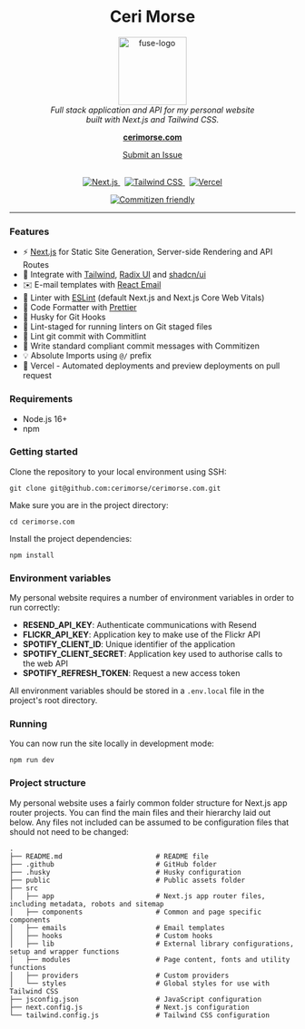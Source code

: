 <h1 align="center">Ceri Morse</h1>

<p align="center">
  <img src="./src/app/favicon.ico" alt="fuse-logo" width="120px" height="120px"/>
  <br/>
  <i>Full stack application and API for my personal website
  <br/>built with Next.js and Tailwind CSS.</i>
  <br/>
</p>

<p align="center">
  <a href="https://cerimorse.com"><strong>cerimorse.com</strong></a>
  <br/>
</p>

<p align="center">
  <a href="https://github.com/cerimorse/cerimorse.com/issues">Submit an Issue</a>
  <br/>
  <br/>
</p>

<p align="center">
  <a href="https://nextjs.org/">
    <img src="https://img.shields.io/static/v1?style=for-the-badge&message=Next.js&color=000000&logo=Next.js&logoColor=FFFFFF&label=" alt="Next.js" />
  </a>&nbsp;
  <a href="https://tailwindcss.com/">
    <img src="https://img.shields.io/static/v1?style=for-the-badge&message=Tailwind+CSS&color=222222&logo=Tailwind+CSS&logoColor=06B6D4&label=" alt="Tailwind CSS" />
  </a>&nbsp;
  <a href="https://vercel.com/">
    <img src="https://img.shields.io/static/v1?style=for-the-badge&message=Vercel&color=000000&logo=Vercel&logoColor=FFFFFF&label=" alt="Vercel" />
  </a>
</p>

<p align="center">
  <a href="https://commitizen.github.io/cz-cli/">
    <img src="https://img.shields.io/badge/commitizen-friendly-brightgreen.svg" alt="Commitizen friendly" />
  </a>
</p>

<hr/>


### Features

- ⚡ [Next.js](https://nextjs.org) for Static Site Generation, Server-side Rendering and API Routes
- 💎 Integrate with [Tailwind](https://arc.arup.com), [Radix UI](https://www.radix-ui.com/) and [shadcn/ui](https://ui.shadcn.com/)
- ✉️ E-mail templates with [React Email](https://react.email/)
- 📏 Linter with [ESLint](https://eslint.org) (default Next.js and Next.js Core Web Vitals)
- 💖 Code Formatter with [Prettier](https://prettier.io)
- 🦊 Husky for Git Hooks
- 🚫 Lint-staged for running linters on Git staged files
- 🚓 Lint git commit with Commitlint
- 📓 Write standard compliant commit messages with Commitizen
- 💡 Absolute Imports using `@/` prefix
- 👷 Vercel - Automated deployments and preview deployments on pull request


### Requirements

- Node.js 16+
- npm 


### Getting started

Clone the repository to your local environment using SSH:

```shell
git clone git@github.com:cerimorse/cerimorse.com.git
```

Make sure you are in the project directory:

```shell
cd cerimorse.com
```

Install the project dependencies:

```shell
npm install
```


### Environment variables

My personal website requires a number of environment variables in order to run correctly:

- **RESEND_API_KEY**: Authenticate communications with Resend
- **FLICKR_API_KEY**: Application key to make use of the Flickr API
- **SPOTIFY_CLIENT_ID**: Unique identifier of the application
- **SPOTIFY_CLIENT_SECRET**: Application key used to authorise calls to the web API
- **SPOTIFY_REFRESH_TOKEN**: Request a new access token

All environment variables should be stored in a `.env.local` file in the project's root directory. 


### Running

You can now run the site locally in development mode:

```shell
npm run dev
```


### Project structure

My personal website uses a fairly common folder structure for Next.js app router projects. You can find the main files and their hierarchy laid out below. Any files not included can be assumed to be configuration files that should not need to be changed:

```shell
.
├── README.md                       # README file
├── .github                         # GitHub folder
├── .husky                          # Husky configuration
├── public                          # Public assets folder
├── src
│   ├── app                         # Next.js app router files, including metadata, robots and sitemap
│   ├── components                  # Common and page specific components
│   ├── emails                      # Email templates
│   ├── hooks                       # Custom hooks
│   ├── lib                         # External library configurations, setup and wrapper functions
│   ├── modules                     # Page content, fonts and utility functions
│   ├── providers                   # Custom providers
│   └── styles                      # Global styles for use with Tailwind CSS
├── jsconfig.json                   # JavaScript configuration
├── next.config.js                  # Next.js configuration
└── tailwind.config.js              # Tailwind CSS configuration
```